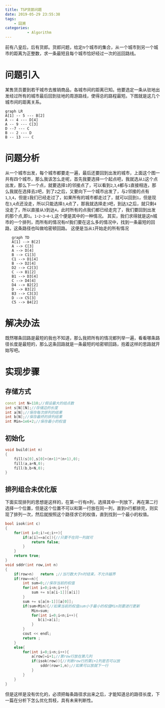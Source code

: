 ```yaml
---
title: TSP货郎问题
date: 2019-05-29 23:55:38
tags: 
    - 回溯
categories:
          - Algorithm
---
```

前有八皇后，后有货郎。货郎问题，给定n个城市的集合，从一个城市到另一个城市的距离为正整数，求一条最短且每个城市恰好经过一次的巡回路线。<!--more-->

# 问题引入

某售货员要到若干城市去推销商品，各城市间的距离已知。他要选定一条从驻地出发经过所有的城市最后回到驻地的周游路线，使得总的路程最短。下图就是这几个城市间的距离关系。
```mermaid
graph LR
A[1] -- 5 --- B[2]
A -- 4 --- D[4]
A -- 9 --- C[3]
D --7 --- C
B -- 2 --- D
B -- 13 --- C
```

# 问题分析

从一个城市出发，每个城市都要走一遍，最后还要回到出发的城市，上面这个图一共有四个城市，那么我该怎么走呢，首先我要选择一个起点吧，我就选从`1`这个点出发，那么下一个点，就要选择`1`的邻接点了，可以看到`2`,`3`,`4`都与`1`直接相连，那么我就在选择去`2`吧，到了`2`之后，又要向下一个城市出发了，与`2`邻接的点有`1`,`3`,`4`，但是`1`我们已经走过了，如果所有的城市都走过了，就可以回到`1`，但是现在`3`,`4`点还没走，所以只能选择`3`,`4`点了，那我就选择走`3`吧，到达`3`之后，就只剩`4`没走了，所以直接从`3`到达`4`，此时所有的点我们都已经走完了，我们要回到出发的那个点,即`1`。`1`-`2`-`3`-`4`-`1`,这个便是其中的一种情况。
其实，我们求得就是这n城市的一个排列，而所有的情况有n!我们要在这么多的情况中，找到一条最短的回路，这条路径也叫做哈密顿回路。
这便是当从`1`开始走的所有情况
```mermaid
   graph TD
   A[1] --> B[2]
   A --> C[3]
   A --> D[4]
   B --> C1[3]
   C1 --> D1[4]
   B --> D2[4]
   D2 --> C2[3]
   C --> B1[2]
   B1 --> D3[4]
   C --> D4[4]
   D4 --> B2[2]
   D --> B3[2]
   B3 --> C3[3]
   D --> C5[3]
   C5 --> B4[2]
```

# 解决办法

既然哪条回路是最短的我也不知道，那么我把所有的情况都列举一遍，看看哪条路径长度是最短的，那么这条回路就是一条最短的哈密顿回路，抱着这样的思路就开始写吧。

# 实现步骤

## 存储方式

```cpp
const int N=110;//假设最大的结点数
int s[N][N];//存储边的长度
int a[N];//保存每次排列的结果
int b[N];//保存最终的排列结果
int Min=1e6+2;//保存最小的权值
```

## 初始化

```cpp
void build(int n)
{
    fill(s[0],s[0]+(n+1)*(n+1),0);
    fill(a,a+N,0);
    fill(b,b+N,0);
}
```

## 排列组合未优化版

下面实现排列的思想是这样的，在第一行有n列，选择其中一列放下，再在第二行选择一个位置，但是这个位置不可以和第一行放在同一列，直到n行都排完，则实现了排列一次，然后就按照这个路径求它的权值，直到找到一个最小的权值。
```cpp
bool isok(int c)
{
    for(int i=0;i!=c;i++){
        if(a[i]==a[c]){//只要不在同一列就可
            return false;
        }
    }
    return true;
}
void sddr(int row,int n)
{
    if(row>n)   return ;//当行数大于n时结束，不允许越界
    if(row==n){
        int sum=0;//保存当前的权值
        for(int i=0;i<n;i++){
            sum += s[a[i-1]][a[i]]
        }
        sum += s[a[n-1]][a[0]];
        if(sum<Min){//如果当前的权值sum小于最小的权值Min则要进行更新
            Min=sum;
            for(int i=0;i<n;i++){
               b[i]=a[i];
            }
        }
        cout << endl;
        return ;
    }
    else{
        for(int i=0;i<n;i++){
            a[row]=i+1;//第row行放在第几列
            if(isok(row)){//判断row行的第i+1列是否可以放
                sddr(row+1,n);//如果可以放就下一行
            }
        }
    }
}
```
但是这样是没有优化的，必须把每条路径求出来之后，才能知道总的路径长度，下一篇在分析下怎么优化剪枝，具有未来判断性。
